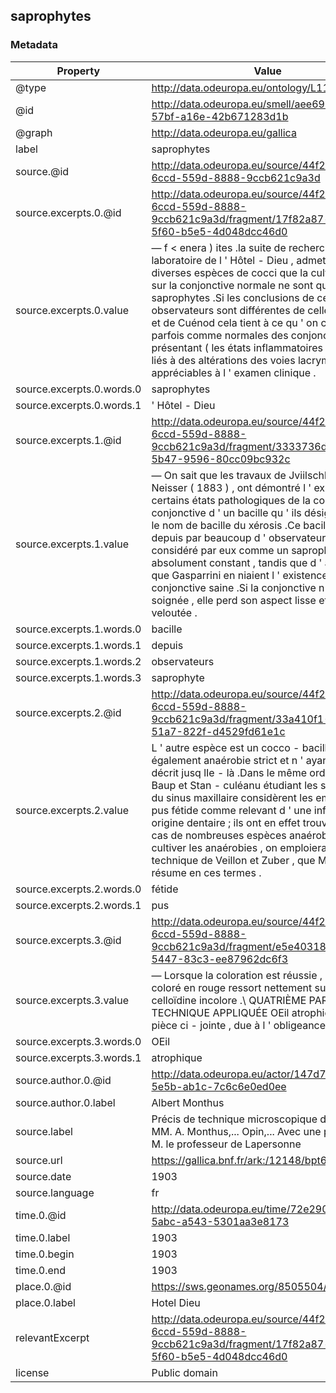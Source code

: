 ## saprophytes

### Metadata

| Property | Value |
| -------- | ----- |
| @type | http://data.odeuropa.eu/ontology/L11_Smell |
| @id | http://data.odeuropa.eu/smell/aee699ca-32fd-57bf-a16e-42b671283d1b |
| @graph | http://data.odeuropa.eu/gallica |
| label | saprophytes |
| source.@id | http://data.odeuropa.eu/source/44f2ba3f-6ccd-559d-8888-9ccb621c9a3d |
| source.excerpts.0.@id | http://data.odeuropa.eu/source/44f2ba3f-6ccd-559d-8888-9ccb621c9a3d/fragment/17f82a87-ebc5-5f60-b5e5-4d048dcc46d0 |
| source.excerpts.0.value | — f < enera ) ites .la suite de recherches laites au laboratoire de l ' Hôtel - Dieu , admet que les diverses espèces de cocci que la culture décèle sur la conjonctive normale ne sont que des saprophytes .Si les conclusions de certains observateurs sont différentes de celles de Morax et de Cuénod cela tient à ce qu ' on considère parfois comme normales des conjonctives présentant ( les états inflammatoires subaigus , liés à des altérations des voies lacrymales et peu appréciables à l ' examen clinique . |
| source.excerpts.0.words.0 | saprophytes |
| source.excerpts.0.words.1 | ' Hôtel - Dieu |
| source.excerpts.1.@id | http://data.odeuropa.eu/source/44f2ba3f-6ccd-559d-8888-9ccb621c9a3d/fragment/3333736d-0acc-5b47-9596-80cc09bc932c |
| source.excerpts.1.value | — On sait que les travaux de Jviilschbert et Neisser ( 1883 ) , ont démontré l ' exislence dans certains états pathologiques de la cornée et de la conjonctive d ' un bacille qu ' ils désignent sous le nom de bacille du xérosis .Ce bacille retrouvé depuis par beaucoup d ' observateurs a été considéré par eux comme un saprophyte absolument constant , tandis que d ' autres tels que Gasparrini en niaient l ' existence sur la conjonctive saine .Si la conjonctive n ' est pas soignée , elle perd son aspect lisse et devient veloutée . |
| source.excerpts.1.words.0 | bacille |
| source.excerpts.1.words.1 | depuis |
| source.excerpts.1.words.2 | observateurs |
| source.excerpts.1.words.3 | saprophyte |
| source.excerpts.2.@id | http://data.odeuropa.eu/source/44f2ba3f-6ccd-559d-8888-9ccb621c9a3d/fragment/33a410f1-74ae-51a7-822f-d4529fd61e1c |
| source.excerpts.2.value | L ' autre espèce est un cocco - bacille également anaérobie strict et n ' ayant jamais été décrit jusq lIe - là .Dans le même ordre d ' idées Baup et Stan - culéanu étudiant les suppurations du sinus maxillaire considèrent les empyèmes à pus fétide comme relevant d ' une infection d ' origine dentaire ; ils ont en effet trouvé dans ce cas de nombreuses espèces anaérobies .Pour cultiver les anaérobies , on emploiera la technique de Veillon et Zuber , que Morax résume en ces termes . |
| source.excerpts.2.words.0 | fétide |
| source.excerpts.2.words.1 | pus |
| source.excerpts.3.@id | http://data.odeuropa.eu/source/44f2ba3f-6ccd-559d-8888-9ccb621c9a3d/fragment/e5e40318-0ef4-5447-83c3-ee87962dc6f3 |
| source.excerpts.3.value | — Lorsque la coloration est réussie , le vitré coloré en rouge ressort nettement sur la celloïdine incolore .\ QUATRIÈME PARTIE TECHNIQUE APPLIQUÉE OEil atrophique .La pièce ci - jointe , due à l ' obligeance de M . |
| source.excerpts.3.words.0 | OEil |
| source.excerpts.3.words.1 | atrophique |
| source.author.0.@id | http://data.odeuropa.eu/actor/147d7bb2-a8fc-5e5b-ab1c-7c6c6e0ed0ee |
| source.author.0.label | Albert  Monthus |
| source.label | Précis de technique microscopique de l'oeil, par MM. A. Monthus,... Opin,... Avec une préface de M. le professeur de Lapersonne |
| source.url | https://gallica.bnf.fr/ark:/12148/bpt6k12687481 |
| source.date | 1903 |
| source.language | fr |
| time.0.@id | http://data.odeuropa.eu/time/72e29080-1435-5abc-a543-5301aa3e8173 |
| time.0.label | 1903 |
| time.0.begin | 1903 |
| time.0.end | 1903 |
| place.0.@id | https://sws.geonames.org/8505504/ |
| place.0.label | Hotel Dieu |
| relevantExcerpt | http://data.odeuropa.eu/source/44f2ba3f-6ccd-559d-8888-9ccb621c9a3d/fragment/17f82a87-ebc5-5f60-b5e5-4d048dcc46d0 |
| license | Public domain |

